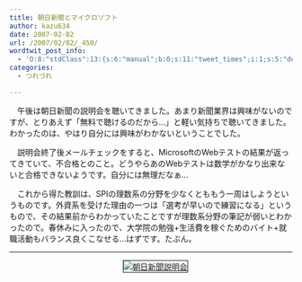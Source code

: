 ```yaml
---
title: 朝日新聞とマイクロソフト
author: kazu634
date: 2007-02-02
url: /2007/02/02/_450/
wordtwit_post_info:
  - 'O:8:"stdClass":13:{s:6:"manual";b:0;s:11:"tweet_times";i:1;s:5:"delay";i:0;s:7:"enabled";i:1;s:10:"separation";s:2:"60";s:7:"version";s:3:"3.7";s:14:"tweet_template";b:0;s:6:"status";i:2;s:6:"result";a:0:{}s:13:"tweet_counter";i:2;s:13:"tweet_log_ids";a:1:{i:0;i:2771;}s:9:"hash_tags";a:0:{}s:8:"accounts";a:1:{i:0;s:7:"kazu634";}}'
categories:
  - つれづれ

---
```

<div class="section">
<p>
    　午後は朝日新聞の説明会を聴いてきました。あまり新聞業界は興味がないのですが、とりあえず「無料で聴けるのだから…」と軽い気持ちで聴いてきました。わかったのは、やはり自分には興味がわかないということでした。
</p>
  
<p>
    　説明会終了後メールチェックをすると、MicrosoftのWebテストの結果が返ってきていて、不合格とのこと。どうやらあのWebテストは数学がかなり出来ないと合格できないようです。自分には無理だなぁ…
</p>
  
<p>
    　これから得た教訓は、SPIの理数系の分野を少なくとももう一周はしようというものです。外資系を受けた理由の一つは「選考が早いので練習になる」というもので、その結果前からわかっていたことですが理数系分野の筆記が弱いとわかったので。春休みに入ったので、大学院の勉強+生活費を稼ぐためのバイト+就職活動もバランス良くこなせる…はずです。たぶん。
</p>
  
<hr />
  
<center>
    &#160;&#160; &#160;<a href="http://chizumado.jp/view?position_id=415179" onclick="__gaTracker('send', 'event', 'outbound-article', 'http://chizumado.jp/view?position_id=415179', '');" target="_blank"><img alt="朝日新聞説明会" src="http://chizumado.jp/RasterMap?position_id=415179" border="1" /></a>
</center>
</div>